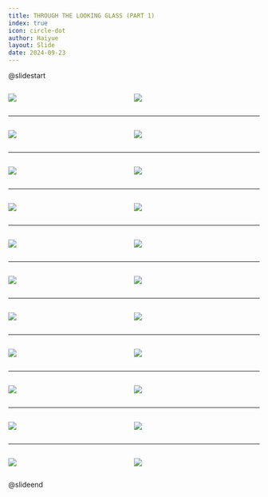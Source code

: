 ```yaml
---
title: THROUGH THE LOOKING GLASS (PART 1)
index: true
icon: circle-dot
author: Haiyue
layout: Slide
date: 2024-09-23
---
```

 
@slidestart

<div style="display:flex">
<div style="flex:1">

![](/reading/english/Level-Y/THROUGH%20THE%20LOOKING%20GLASS%20(PART%201)/001.webp)
</div>
<div style="flex:1">

![](/reading/english/Level-Y/THROUGH%20THE%20LOOKING%20GLASS%20(PART%201)/002.webp)
</div>
</div>

---

<div style="display:flex">
<div style="flex:1">

![](/reading/english/Level-Y/THROUGH%20THE%20LOOKING%20GLASS%20(PART%201)/003.webp)
</div>
<div style="flex:1">

![](/reading/english/Level-Y/THROUGH%20THE%20LOOKING%20GLASS%20(PART%201)/004.webp)
</div>
</div>

---

<div style="display:flex">
<div style="flex:1">

![](/reading/english/Level-Y/THROUGH%20THE%20LOOKING%20GLASS%20(PART%201)/005.webp)
</div>
<div style="flex:1">

![](/reading/english/Level-Y/THROUGH%20THE%20LOOKING%20GLASS%20(PART%201)/006.webp)
</div>
</div>

---

<div style="display:flex">
<div style="flex:1">

![](/reading/english/Level-Y/THROUGH%20THE%20LOOKING%20GLASS%20(PART%201)/007.webp)
</div>
<div style="flex:1">

![](/reading/english/Level-Y/THROUGH%20THE%20LOOKING%20GLASS%20(PART%201)/008.webp)
</div>
</div>

---

<div style="display:flex">
<div style="flex:1">

![](/reading/english/Level-Y/THROUGH%20THE%20LOOKING%20GLASS%20(PART%201)/009.webp)
</div>
<div style="flex:1">

![](/reading/english/Level-Y/THROUGH%20THE%20LOOKING%20GLASS%20(PART%201)/010.webp)
</div>
</div>

---

<div style="display:flex">
<div style="flex:1">

![](/reading/english/Level-Y/THROUGH%20THE%20LOOKING%20GLASS%20(PART%201)/011.webp)
</div>
<div style="flex:1">

![](/reading/english/Level-Y/THROUGH%20THE%20LOOKING%20GLASS%20(PART%201)/012.webp)
</div>
</div>

---

<div style="display:flex">
<div style="flex:1">

![](/reading/english/Level-Y/THROUGH%20THE%20LOOKING%20GLASS%20(PART%201)/013.webp)
</div>
<div style="flex:1">

![](/reading/english/Level-Y/THROUGH%20THE%20LOOKING%20GLASS%20(PART%201)/014.webp)
</div>
</div>

---

<div style="display:flex">
<div style="flex:1">

![](/reading/english/Level-Y/THROUGH%20THE%20LOOKING%20GLASS%20(PART%201)/015.webp)
</div>
<div style="flex:1">

![](/reading/english/Level-Y/THROUGH%20THE%20LOOKING%20GLASS%20(PART%201)/016.webp)
</div>
</div>

---

<div style="display:flex">
<div style="flex:1">

![](/reading/english/Level-Y/THROUGH%20THE%20LOOKING%20GLASS%20(PART%201)/017.webp)
</div>
<div style="flex:1">

![](/reading/english/Level-Y/THROUGH%20THE%20LOOKING%20GLASS%20(PART%201)/018.webp)
</div>
</div>

---

<div style="display:flex">
<div style="flex:1">

![](/reading/english/Level-Y/THROUGH%20THE%20LOOKING%20GLASS%20(PART%201)/019.webp)
</div>
<div style="flex:1">

![](/reading/english/Level-Y/THROUGH%20THE%20LOOKING%20GLASS%20(PART%201)/020.webp)
</div>
</div>

---

<div style="display:flex">
<div style="flex:1">

![](/reading/english/Level-Y/THROUGH%20THE%20LOOKING%20GLASS%20(PART%201)/021.webp)
</div>
<div style="flex:1">

![](/reading/english/Level-Y/THROUGH%20THE%20LOOKING%20GLASS%20(PART%201)/022.webp)
</div>
</div>

@slideend